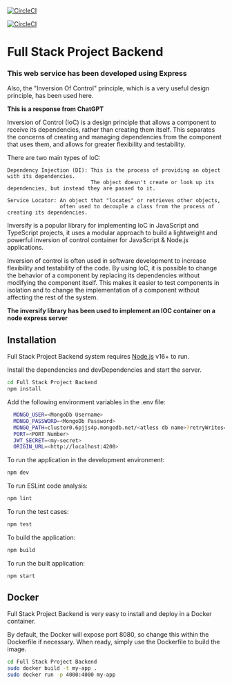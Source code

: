 [![CircleCI](https://dl.circleci.com/status-badge/img/gh/Malaka98/food-ordering-system/tree/main.svg?style=svg)](https://dl.circleci.com/status-badge/redirect/gh/Malaka98/food-ordering-system/tree/main)

[![CircleCI](https://dl.circleci.com/insights-snapshot/gh/Malaka98/food-ordering-system/main/build_and_deploy/badge.svg?window=90d)](https://app.circleci.com/insights/github/Malaka98/food-ordering-system/workflows/build_and_deploy/overview?branch=main&reporting-window=last-90-days&insights-snapshot=true)

# **Full Stack Project Backend**

### This web service has been developed using Express

Also, the "Inversion Of Control" principle, which is a very useful design principle, has been used here.

**This is a response from ChatGPT**

Inversion of Control (IoC) is a design principle that allows a component to receive its dependencies, rather than
creating them itself. This separates the concerns of creating and managing dependencies from the component that uses
them, and allows for greater flexibility and testability.

There are two main types of IoC:

    Dependency Injection (DI): This is the process of providing an object with its dependencies. 
                               The object doesn't create or look up its dependencies, but instead they are passed to it.

    Service Locator: An object that "locates" or retrieves other objects, 
                     often used to decouple a class from the process of creating its dependencies.

Inversify is a popular library for implementing IoC in JavaScript and TypeScript projects, it uses a modular approach to
build a lightweight and powerful inversion of control container for JavaScript & Node.js applications.

Inversion of control is often used in software development to increase flexibility and testability of the code. By using
IoC, it is possible to change the behavior of a component by replacing its dependencies without modifying the component
itself. This makes it easier to test components in isolation and to change the implementation of a component without
affecting the rest of the system.

**The inversify library has been used to implement an IOC container on a node express server**

## Installation

Full Stack Project Backend system requires [Node.js](https://nodejs.org/) v16+ to run.

Install the dependencies and devDependencies and start the server.

```sh
cd Full Stack Project Backend
npm install
```

Add the following environment variables in the .env file:

```sh
  MONGO_USER=<MongoDb Username>
  MONGO_PASSWORD=<MongoDb Password>
  MONGO_PATH=cluster0.6pjjs4p.mongodb.net/<atless db name>?retryWrites=true&w=majority
  PORT=<PORT Number>
  JWT_SECRET=<my-secret>
  ORIGIN_URL=<http://localhost:4200>
```

To run the application in the development environment:

```sh
npm dev
```

To run ESLint code analysis:

```sh
npm lint
```

To run the test cases:

```sh
npm test
```

To build the application:

```sh
npm build
```

To run the built application:

```sh
npm start
```

## Docker

Full Stack Project Backend is very easy to install and deploy in a Docker container.

By default, the Docker will expose port 8080, so change this within the
Dockerfile if necessary. When ready, simply use the Dockerfile to
build the image.

```sh
cd Full Stack Project Backend
sudo docker build -t my-app .
sudo docker run -p 4000:4000 my-app
```
